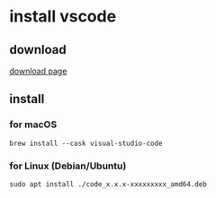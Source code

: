 # install vscode

## download

[download page](https://code.visualstudio.com/download)

## install

### for macOS

```
brew install --cask visual-studio-code
```

### for Linux (Debian/Ubuntu)

```
sudo apt install ./code_x.x.x-xxxxxxxxx_amd64.deb
```
